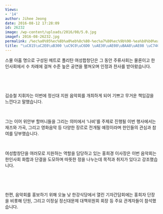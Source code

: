 ```yaml
---
Views:
- '14'
author: Jihee Jeong
date: 2016-08-12 17:28:09
id: 26232
image: /wp-content/uploads/2016/08/5.0.jpg
imagef: 2016-08-26232.jpg
permalink: /%ec%a0%95%ec%8b%a0%eb%8c%80-%ec%a7%80%ec%9b%90-%ea%b8%b0%ea%b8%88%eb%aa%a8%ea%b8%88-%ec%9d%8c%ec%95%85%ed%9a%8c/
title: "\uC815\uC2E0\uB300 \uC9C0\uC6D0 \uAE30\uAE08\uBAA8\uAE08 \uC74C\uC545\uD68C"
---
```


스물 아홉 명으로 구성된 메트로 폴리탄 여성합창단은 그 동안 주류사회는 물론이고 한인사회에서 수 차례에 걸쳐 수준 높은 공연을 펼쳐오며 인정과 찬사를 받아왔습니다.

&nbsp;

&nbsp;

김승철 지휘자는 이번에 정신대 지원 음악회를 개최하게 되어 기쁘고 무거운 책임감을 느낀다고 말했습니다.

&nbsp;

그는 이어 위안부 할머니들을 그리는 의미에서 ‘나비’를 주제로 진행될 이번 행사에서는 재즈와 가곡, 그리고 영화음악 등 다양한 장르로 전개될 예정이라며 한인들의 관심과 참여를 당부했습니다.

&nbsp;

여성합창단을 여러모로 지원하는 역할을 담당하고 있는 홍희경 이사장은 이번 음악회는 한인사회 화합과 단결을 도모하며 따뜻한 정을 나누는데 목적과 취지가 있다고 강조했습니다.

&nbsp;

&nbsp;

한편, 음악회를 홍보하기 위해 오늘 낮 한강식당에서 열린 기자간담회에는 홍희자 단장을 비롯해 단원, 그리고 이정실 정신대문제 대책위원회 회장 등 주요 관계자들이 참석했습니다.

&nbsp;